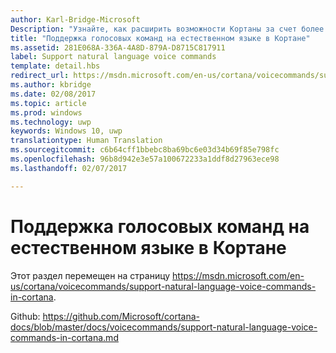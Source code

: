 ```yaml
---
author: Karl-Bridge-Microsoft
Description: "Узнайте, как расширить возможности Кортаны за счет более гибких и естественных голосовых команд, которые позволяют пользователю произносить имя приложения в любом месте команды."
title: "Поддержка голосовых команд на естественном языке в Кортане"
ms.assetid: 281E068A-336A-4A8D-879A-D8715C817911
label: Support natural language voice commands
template: detail.hbs
redirect_url: https://msdn.microsoft.com/en-us/cortana/voicecommands/support-natural-language-voice-commands-in-cortana
ms.author: kbridge
ms.date: 02/08/2017
ms.topic: article
ms.prod: windows
ms.technology: uwp
keywords: Windows 10, uwp
translationtype: Human Translation
ms.sourcegitcommit: c6b64cff1bbebc8ba69bc6e03d34b69f85e798fc
ms.openlocfilehash: 96b8d942e3e57a100672233a1ddf8d27963ece98
ms.lasthandoff: 02/07/2017

---
```


# <a name="support-natural-language-voice-commands-in-cortana"></a>Поддержка голосовых команд на естественном языке в Кортане

Этот раздел перемещен на страницу https://msdn.microsoft.com/en-us/cortana/voicecommands/support-natural-language-voice-commands-in-cortana.

Github: https://github.com/Microsoft/cortana-docs/blob/master/docs/voicecommands/support-natural-language-voice-commands-in-cortana.md

